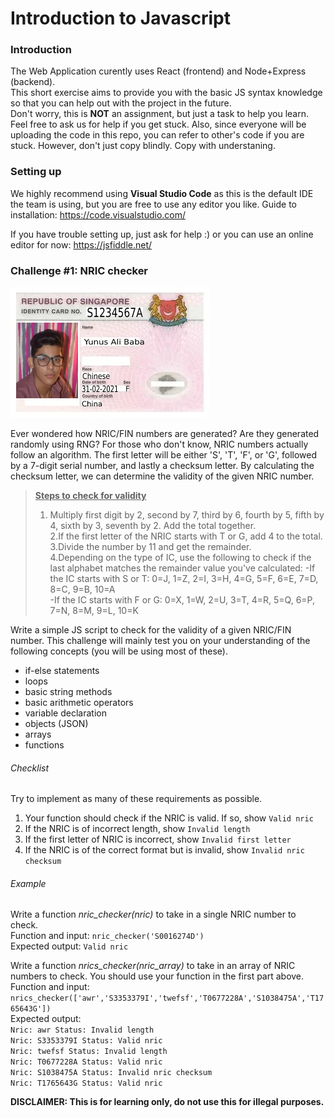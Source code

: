 # Introduction to Javascript

### Introduction
The Web Application curently uses React (frontend) and Node+Express (backend).  
This short exercise aims to provide you with the basic JS syntax knowledge so that you can help out with the project in the future.  
Don't worry, this is **NOT** an assignment, but just a task to help you learn. Feel free to ask us for help if you get stuck. Also, since everyone will be uploading the code in this repo, you can refer to other's code if you are stuck. However, don't just copy blindly. Copy with understaning.

### Setting up
We highly recommend using **Visual Studio Code** as this is the default IDE the team is using, but you are free to use any editor you like.
Guide to installation: https://code.visualstudio.com/

If you have trouble setting up, just ask for help :) 
or you can use an online editor for now: https://jsfiddle.net/

### Challenge #1: NRIC checker

![NRIC example](nric_example.png)

Ever wondered how NRIC/FIN numbers are generated? Are they generated randomly using RNG? For those who don't know, NRIC numbers actually follow an algorithm. The first letter will be either 'S', 'T', 'F', or 'G', followed by a 7-digit serial number, and lastly a checksum letter. By calculating the checksum letter, we can determine the validity of the given NRIC number.

> **<ins>Steps to check for validity</ins>**  
> 1. Multiply first digit by 2, second by 7, third by 6, fourth by 5, fifth by 4, sixth by 3, seventh by 2. Add the total together. <br>
> 2.If the first letter of the NRIC starts with T or G, add 4 to the total. <br>
> 3.Divide the number by 11 and get the remainder. <br>
> 4.Depending on the type of IC, use the following to check if the last alphabet matches the remainder value you've calculated:
-If the IC starts with S or T: 0=J, 1=Z, 2=I, 3=H, 4=G, 5=F, 6=E, 7=D, 8=C, 9=B, 10=A <br>
-If the IC starts with F or G: 0=X, 1=W, 2=U, 3=T, 4=R, 5=Q, 6=P, 7=N, 8=M, 9=L, 10=K <br>

Write a simple JS script to check for the validity of a given NRIC/FIN number.
This challenge will mainly test you on your understanding of the following concepts (you will be using most of these). 
- if-else statements
- loops
- basic string methods
- basic arithmetic operators
- variable declaration
- objects (JSON)
- arrays
- functions

###### Checklist

Try to implement as many of these requirements as possible.
1) Your function should check if the NRIC is valid. If so, show `Valid nric`
2) If the NRIC is of incorrect length, show `Invalid length`
3) If the first letter of NRIC is incorrect, show `Invalid first letter`
4) If the NRIC is of the correct format but is invalid, show `Invalid nric checksum`

###### Example

Write a function *nric_checker(nric)* to take in a single NRIC number to check.  
Function and input: `nric_checker('S0016274D')`  
Expected output: `Valid nric` 

Write a function *nrics_checker(nric_array)* to take in an array of NRIC numbers to check. You should use your function in the first part above. <br>
Function and input:  
`nrics_checker(['awr','S3353379I','twefsf','T0677228A','S1038475A','T1765643G'])`  
Expected output:  
`Nric: awr Status: Invalid length` <br>
`Nric: S3353379I Status: Valid nric` <br>
`Nric: twefsf Status: Invalid length` <br>
`Nric: T0677228A Status: Valid nric` <br>
`Nric: S1038475A Status: Invalid nric checksum` <br>
`Nric: T1765643G Status: Valid nric` <br>

**DISCLAIMER: This is for learning only, do not use this for illegal purposes.**
